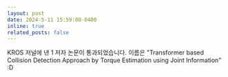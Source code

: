 ```yaml
---
layout: post
date: 2024-5-11 15:59:00-0400
inline: true  
related_posts: false
---
```


KROS 저널에 낸 1 저자 논문이 통과되었습니다.  이름은 "Transformer based Collision Detection Approach by Torque Estimation using Joint Information" :D
